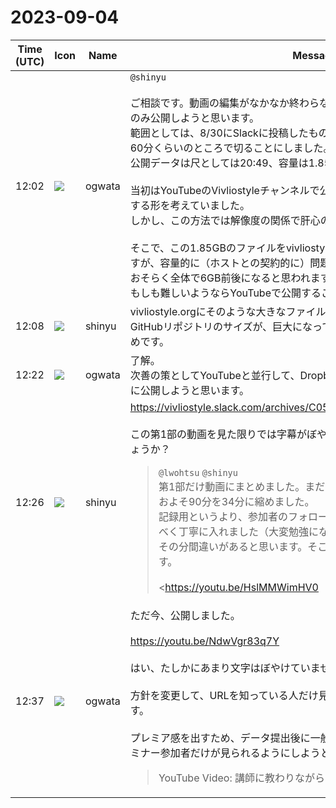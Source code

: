 # 2023-09-04

|Time (UTC)|Icon|Name|Message|
|---|---|---|---|
|12:02|![](https://avatars.slack-edge.com/2019-11-22/845042642576_070441337abaca9fb7b3_72.png)|ogwata|`@shinyu`<br><br>ご相談です。動画の編集がなかなか終わらないので、すでに編集が終わった第1部のみ公開しようと思います。<br>範囲としては、8/30にSlackに投稿したものよりもすこし前、編集前の状態では60分くらいのところで切ることにしました。<br>公開データは尺としては20:49、容量は1.85GBあります。<br><br>当初はYouTubeのVivliostyleチャンネルで公開し、告知ページにはそのURLを掲載する形を考えていました。<br>しかし、この方法では解像度の関係で肝心の字幕がぼやけてしまいます。<br><br>そこで、この1.85GBのファイルをvivliostyle.orgに置いてはどうかと考えたのですが、容量的に（ホストとの契約的に）問題はないでしょうか？<br>おそらく全体で6GB前後になると思われます。<br>もしも難しいようならYouTubeで公開することにします。|
|12:08|![](https://avatars.slack-edge.com/2018-04-27/354445776386_e258f5ed5ba887b08668_72.jpg)|shinyu|vivliostyle.orgにそのような大きなファイルを置くのは問題があるのでダメです。<br>GitHubリポジトリのサイズが、巨大になってしまうと、とても扱いにくくなるためです。|
|12:22|![](https://avatars.slack-edge.com/2019-11-22/845042642576_070441337abaca9fb7b3_72.png)|ogwata|了解。<br>次善の策としてYouTubeと並行して、Dropboxのzip圧縮ファイルのURLを参加者に公開しようと思います。|
|12:26|![](https://avatars.slack-edge.com/2018-04-27/354445776386_e258f5ed5ba887b08668_72.jpg)|shinyu|<https://vivliostyle.slack.com/archives/C05GSPCM74H/p1693406264671899><br><br>この第1部の動画を見た限りでは字幕がぼやけてはいなかったですが、違うのでしょうか？<br><blockquote>`@lwohtsu` `@shinyu`<br>第1部だけ動画にまとめました。まだ限定公開にしています。<br>およそ90分を34分に縮めました。<br>記録用というより、参加者のフォローアップ用に作成したので、字幕をなるべく丁寧に入れました（大変勉強になりました）。<br>その分間違いがあると思います。そこの部分をご確認いただければと思います。<br><br><https://youtu.be/HslMMWimHV0|https://youtu.be/HslMMWimHV0><br><br>「○分○秒の××は△△に修正」のようにフィードバックしてもらえると助かります。</blockquote>|
|12:37|![](https://avatars.slack-edge.com/2019-11-22/845042642576_070441337abaca9fb7b3_72.png)|ogwata|ただ今、公開しました。<br><br><https://youtu.be/NdwVgr83q7Y><br><br>はい、たしかにあまり文字はぼやけていませんね。<br><br>方針を変更して、URLを知っている人だけ見られる「限定公開」にすることにします。<br><br>プレミア感を出すため、データ提出後に一般公開することにして、それまではセミナー参加者だけが見られるようにしようと思います。<br><blockquote>YouTube Video: 講師に教わりながら、Vivliostyleで本を作る！第1部</blockquote>|
